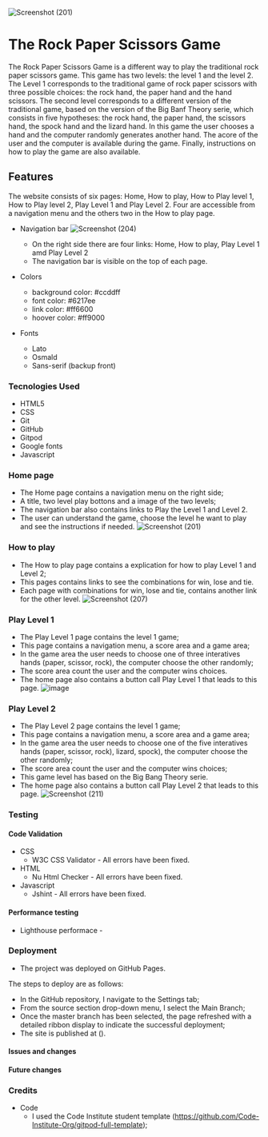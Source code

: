 ![Screenshot (201)](https://user-images.githubusercontent.com/83631970/132969958-52de58f3-e4d5-4219-96a1-3225bb0911e0.png)
# The Rock Paper Scissors Game
The Rock Paper Scissors Game is a different way to play the traditional rock paper scissors game. This game has two levels: the level 1 and the level 2. The Level 1 corresponds to the traditional game of rock paper scissors with three possible choices: the rock hand, the paper hand and the hand scissors. The second level corresponds to a different version of the traditional game, based on the version of the Big Banf Theory serie, which consists in five hypotheses: the rock hand, the paper hand, the scissors hand, the spock hand and the lizard hand. In this game the user chooses a hand and the computer randomly generates another hand. The acore of the user and the computer is available during the game. Finally, instructions on how to play the game are also available.

## Features
The website consists of six pages: Home, How to play, How to Play level 1, How to Play level 2, Play Level 1 and Play Level 2. Four are accessible from a navigation menu and the others two in the How to play page.

* Navigation bar 
![Screenshot (204)](https://user-images.githubusercontent.com/83631970/132970035-09333356-ae64-4642-bf7c-f1d03830ac9b.png)
    * On the right side there are four links: Home, How to play, Play Level 1 amd Play Level 2
    * The navigation bar is visible on the top of each page.
 
 

* Colors
    * background color: #ccddff
    * font color: #6217ee
    * link color: #ff6600
    * hoover color: #ff9000

* Fonts
    * Lato
    * Osmald
    * Sans-serif (backup front)

### Tecnologies Used
* HTML5 
* CSS
* Git
* GitHub
* Gitpod
* Google fonts
* Javascript

### Home page
* The Home page contains a navigation menu on the right side;
* A title, two level play bottons and a image of the two levels;
* The navigation bar also contains links to Play the Level 1 and Level 2.
* The user can understand the game, choose the level he want to play and see the instructions if needed.
![Screenshot (201)](https://user-images.githubusercontent.com/83631970/132969958-52de58f3-e4d5-4219-96a1-3225bb0911e0.png)

### How to play
* The How to play page contains a explication for how to play Level 1 and Level 2;
* This pages contains links to see the combinations for win, lose and tie.
* Each page with combinations for win, lose and tie, contains another link for the other level.
![Screenshot (207)](https://user-images.githubusercontent.com/83631970/132970708-324e87c7-7573-4229-b6d6-15a66387812c.png)

### Play Level 1
* The Play Level 1 page contains the level 1 game;
* This page contains a navigation menu, a score area and a game area;
* In the game area the user needs to choose one of three interatives hands (paper, scissor, rock), the computer choose the other randomly;
* The score area count the user and the computer wins choices.
* The home page also contains a button call Play Level 1 that leads to this page.
![image](https://user-images.githubusercontent.com/83631970/132970858-9c111d82-4d89-4ef6-8ce6-5ab43cc7d77e.png)

### Play Level 2
* The Play Level 2 page contains the level 1 game;
* This page contains a navigation menu, a score area and a game area;
* In the game area the user needs to choose one of the five interatives hands (paper, scissor, rock), lizard, spock), the computer choose the other randomly;
* The score area count the user and the computer wins choices;
* This game level has based on the Big Bang Theory serie.
* The home page also contains a button call Play Level 2 that leads to this page.
![Screenshot (211)](https://user-images.githubusercontent.com/83631970/132970990-e6034c45-ba49-4672-a33b-4972e4794879.png)


### Testing
#### Code Validation
* CSS
    * W3C CSS Validator - All errors have been fixed.
* HTML
    * Nu Html Checker - All errors have been fixed.
* Javascript
    *  Jshint - All errors have been fixed.  
    

#### Performance testing
* Lighthouse performace - 

### Deployment
* The project was deployed on GitHub Pages.

The steps to deploy are as follows:
* In the GitHub repository, I navigate to the Settings tab;
* From the source section drop-down menu, I select the Main Branch;
* Once the master branch has been selected, the page refreshed with a detailed ribbon display to indicate the successful deployment;
* The site is published at ().

#### Issues and changes

#### Future changes

### Credits
* Code
    * I used the Code Institute student template (https://github.com/Code-Institute-Org/gitpod-full-template);


